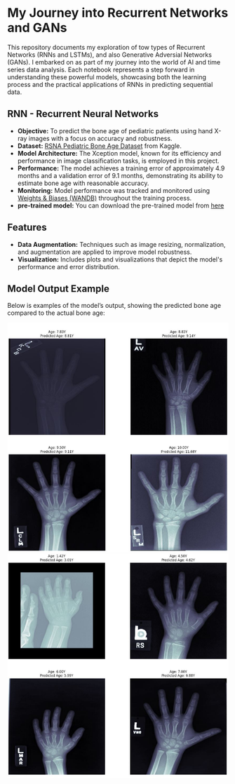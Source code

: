 <h1>My Journey into Recurrent Networks and GANs</h1>

<p>
    This repository documents my exploration of tow types of Recurrent Networks (RNNs and LSTMs), and also Generative Adversial Networks (GANs). I embarked on as part of my journey into the world of AI and time series data analysis. Each notebook represents a step forward in understanding these powerful models, showcasing both the learning process and the practical applications of RNNs in predicting sequential data.
</p>

<h2>RNN - Recurrent Neural Networks</h2>
<ul>
    <li><strong>Objective:</strong> To predict the bone age of pediatric patients using hand X-ray images with a focus on accuracy and robustness.</li>
    <li><strong>Dataset:</strong> <a href="https://www.kaggle.com/kmader/rsna-bone-age" target="_blank">RSNA Pediatric Bone Age Dataset</a> from Kaggle.</li>
    <li><strong>Model Architecture:</strong> The Xception model, known for its efficiency and performance in image classification tasks, is employed in this project.</li>
    <li><strong>Performance:</strong> The model achieves a training error of approximately 4.9 months and a validation error of 9.1 months, demonstrating its ability to estimate bone age with reasonable accuracy.</li>
    <li><strong>Monitoring:</strong> Model performance was tracked and monitored using <a href="https://wandb.ai/" target="_blank">Weights & Biases (WANDB)</a> throughout the training process.</li>
    <li><strong>pre-trained model:</strong> You can download the pre-trained model from <a href="https://www.kaggle.com/datasets/hamedhamzeh/best-model-trained-keras" target="_blank">here</a></li>
</ul>

<h2>Features</h2>
<ul>
    <li><strong>Data Augmentation:</strong> Techniques such as image resizing, normalization, and augmentation are applied to improve model robustness.</li>
    <li><strong>Visualization:</strong> Includes plots and visualizations that depict the model's performance and error distribution.</li>
</ul>

<h2>Model Output Example</h2>
<p>Below is examples of the model’s output, showing the predicted bone age compared to the actual bone age:</p>
<img src="https://github.com/hamedhamzeh/xception-bone-age-prediction/blob/main/output%20images/ouput2.JPG" alt="Model Output Example" width="600">
<img src="https://github.com/hamedhamzeh/xception-bone-age-prediction/blob/main/output%20images/ouput1.JPG" alt="Model Output Example" width="600">
